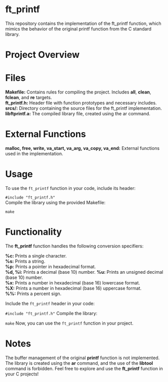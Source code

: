 # ft_printf
This repository contains the implementation of the ft_printf function, which mimics the behavior of the original printf function from the C standard library.

# Project Overview
# Files
**Makefile:** Contains rules for compiling the project. Includes __all__, __clean__, __fclean__, and __re__ targets.  
**ft_printf.h:** Header file with function prototypes and necessary includes.  
**srcs/:** Directory containing the source files for the ft_printf implementation.  
**libftprintf.a:** The compiled library file, created using the ar command.  
# External Functions
__malloc, free, write, va_start, va_arg, va_copy, va_end:__ External functions used in the implementation.
# Usage
To use the `ft_printf` function in your code, include its header:

```#include "ft_printf.h"```  
Compile the library using the provided Makefile:

```make```
# Functionality
The **ft_printf** function handles the following conversion specifiers:

**%c:** Prints a single character.  
**%s:** Prints a string.  
**%p:** Prints a pointer in hexadecimal format.  
**%d, %i:** Prints a decimal (base 10) number.
**%u:** Prints an unsigned decimal (base 10) number.  
**%x:** Prints a number in hexadecimal (base 16) lowercase format.  
**%X:** Prints a number in hexadecimal (base 16) uppercase format.  
**%%:** Prints a percent sign.  

Include the `ft_printf` header in your code:

```#include "ft_printf.h"```
Compile the library:

```make```
Now, you can use the `ft_printf` function in your project.

# Notes
The buffer management of the original **printf** function is not implemented.
The library is created using the **ar** command, and the use of the **libtool** command is forbidden.
Feel free to explore and use the **ft_printf** function in your C projects!
